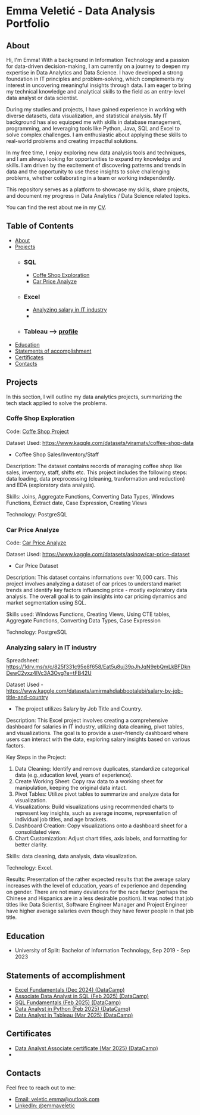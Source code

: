 # Emma Veletić - Data Analysis Portfolio

## About

Hi, I'm Emma! With a background in Information Technology and a passion for data-driven decision-making, I am currently on a journey to deepen my expertise in Data Analytics and Data Science. I have developed a strong foundation in IT principles and problem-solving, which complements my interest in uncovering meaningful insights through data. I am eager to bring my technical knowledge and analytical skills to the field as an entry-level data analyst or data scientist.

During my studies and projects, I have gained experience in working with diverse datasets, data visualization, and statistical analysis. My IT background has also equipped me with skills in database management, programming, and leveraging tools like Python, Java, SQL and Excel to solve complex challenges. I am enthusiastic about applying these skills to real-world problems and creating impactful solutions.

In my free time, I enjoy exploring new data analysis tools and techniques, and I am always looking for opportunities to expand my knowledge and skills. I am driven by the excitement of discovering patterns and trends in data and the opportunity to use these insights to solve challenging problems, whether collaborating in a team or working independently.

This repository serves as a platform to showcase my skills, share projects, and document my progress in Data Analytics / Data Science related topics.

You can find the rest about me in my [CV](https://github.com/EmmaVeletic/Data-Analysis-Portfolio/blob/main/Emma%20Veleti%C4%87%20-%20CV.pdf).

## Table of Contents

- [About](#about)
- [Projects](#projects)
  - ### SQL
    - [Coffe Shop Exploration](#coffe-shop-exploration)
    - [Car Price Analyze](#car_price-analyze)
 
  - ### Excel
    - [Analyzing salary in IT industry](#analyzing-salary-in-IT-industry)
    -
  - ### Tableau --> [profile](https://public.tableau.com/app/profile/emma.veleti./vizzes)
- [Education](#education)
- [Statements of accomplishment](#statements-of-accomplishment)
- [Certificates](#certificates)
- [Contacts](#contacts)



## Projects

In this section, I will outline my data analytics projects, summarizing the tech stack applied to solve the problems.

### Coffe Shop Exploration

Code: [Coffe Shop Project](https://github.com/EmmaVeletic/Data-Analysis-Portfolio/blob/main/Coffe%20shop.sql)

Dataset Used: https://www.kaggle.com/datasets/viramatv/coffee-shop-data

- Coffee Shop Sales/Inventory/Staff

Description: The dataset contains records of managing coffee shop like sales, inventory, staff, shifts etc. This project includes the following steps: data loading, data preprocessing (cleaning, tranformation and reduction) and EDA (exploratory data analysis).

Skills: Joins, Aggregate Functions, Converting Data Types, Windows Functions, Extract date, Case Expression, Creating Views

Technology: PostgreSQL

### Car Price Analyze

Code: [Car Price Analyze](https://github.com/EmmaVeletic/Data-Analysis-Portfolio/blob/main/Car_price.sql)

Dataset Used: https://www.kaggle.com/datasets/asinow/car-price-dataset

- Car Price Dataset

Description: This dataset contains informations over 10,000 cars. This project involves analyzing a dataset of car prices to understand market trends and identify key factors influencing price - mostly exploratory data analysis. The overall goal is to gain insights into car pricing dynamics and market segmentation using SQL.

Skills used: Windows Functions, Creating Views, Using CTE tables, Aggregate Functions, Converting Data Types, Case Expression

Technology: PostgreSQL


### Analyzing salary in IT industry

Spreadsheet: https://1drv.ms/x/c/825f331c95e8f658/Eat5u8uj39pJhJqN9ebQmLkBFDknDewC2vxz4lVc3A3Ovg?e=tFB42U

Dataset Used - https://www.kaggle.com/datasets/amirmahdiabbootalebi/salary-by-job-title-and-country

- The project utilizes Salary by Job Title and Country.

Description: This Excel project involves creating a comprehensive dashboard for salaries in IT industry, utilizing data cleaning, pivot tables, and visualizations. The goal is to provide a user-friendly dashboard where users can interact with the data, exploring salary insights based on various factors.

Key Steps in the Project:
1. Data Cleaning: Identify and remove duplicates, standardize categorical data (e.g.,education level, years of experience).
2. Create Working Sheet: Copy raw data to a working sheet for manipulation, keeping the original data intact.
3. Pivot Tables: Utilize pivot tables to summarize and analyze data for visualization.
4. Visualizations: Build visualizations using recommended charts to represent key insights, such as average income, representation of individual job titles, and age brackets.
5. Dashboard Creation: Copy visualizations onto a dashboard sheet for a consolidated view.
6. Chart Customization: Adjust chart titles, axis labels, and formatting for better clarity.


Skills: data cleaning, data analysis, data visualization.

Technology: Excel.

Results: 
Presentation of the rather expected results that the average salary increases with the level of education, years of experience and depending on gender. There are not many deviations for the race factor (perhaps the Chinese and Hispanics are in a less desirable position). It was noted that job titles like Data Scientist, Software Engineer Manager and Project Engineer have higher average salaries even though they have fewer people in that job title.


## Education
- University of Split: Bachelor of Information Technology, Sep 2019 - Sep 2023

## Statements of accomplishment
- [Excel Fundamentals (Dec 2024) (DataCamp)](https://github.com/EmmaVeletic/Data-Analysis-Portfolio/blob/main/Excel_Certificate.pdf)
- [Associate Data Analyst in SQL (Feb 2025) (DataCamp)](https://github.com/EmmaVeletic/Data-Analysis-Portfolio/blob/main/SQL_Certificate.pdf)
- [SQL Fundamentals (Feb 2025) (DataCamp)](https://github.com/EmmaVeletic/Data-Analysis-Portfolio/blob/main/SQL%20fundamentals_Certificate.pdf)
- [Data Analyst in Python (Feb 2025) (DataCamp)](https://github.com/EmmaVeletic/Data-Analysis-Portfolio/blob/main/Python_certificate.pdf)
- [Data Analyst in Tableau (Mar 2025) (DataCamp)](https://github.com/EmmaVeletic/Data-Analysis-Portfolio/blob/main/Tablue%20certificate.pdf)

## Certificates
- [Data Analyst Associate certificate (Mar 2025) (DataCamp)](https://github.com/EmmaVeletic/Data-Analysis-Portfolio/blob/main/DAA0012683628887.pdf)
- 
## Contacts
Feel free to reach out to me:

- [Email: veletic.emma@outlook.com](mailto:veletic.emma@outlook.com)
- [LinkedIn: @emmaveletic](https://www.linkedin.com/in/emma-veletic-75a358211/)
